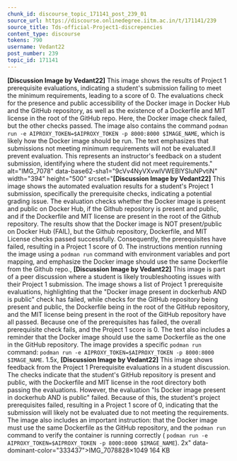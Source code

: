```yaml
---
chunk_id: discourse_topic_171141_post_239_01
source_url: https://discourse.onlinedegree.iitm.ac.in/t/171141/239
source_title: Tds-official-Project1-discrepencies
content_type: discourse
tokens: 790
username: Vedant22
post_number: 239
topic_id: 171141
---
```


**[Discussion Image by Vedant22]** This image shows the results of Project 1 prerequisite evaluations, indicating a student's submission failing to meet the minimum requirements, leading to a score of 0. The evaluations check for the presence and public accessibility of the Docker image in Docker Hub and the GitHub repository, as well as the existence of a Dockerfile and MIT license in the root of the GitHub repo. Here, the Docker image check failed, but the other checks passed. The image also contains the command `podman run -e AIPROXY_TOKEN=$AIPROXY_TOKEN -p 8000:8000 $IMAGE_NAME`, which is likely how the Docker image should be run. The text emphasizes that submissions not meeting minimum requirements will not be evaluated.ll prevent evaluation. This represents an instructor's feedback on a student submission, identifying where the student did not meet requirements." alt="IMG_7078" data-base62-sha1="9cVv4NyVXvwIVWEBlYSIuNPvtiN" width="394" height="500" srcset="**[Discussion Image by Vedant22]** This image shows the automated evaluation results for a student's Project 1 submission, specifically the prerequisite checks, indicating a potential grading issue. The evaluation checks whether the Docker image is present and public on Docker Hub, if the Github repository is present and public, and if the Dockerfile and MIT license are present in the root of the Github repository. The results show that the Docker image is NOT present/public on Docker Hub (FAIL), but the Github repository, Dockerfile, and MIT License checks passed successfully. Consequently, the prerequisites have failed, resulting in a Project 1 score of 0. The instructions mention running the image using a `podman run` command with environment variables and port mapping, and emphasize the Docker image should use the same Dockerfile from the Github repo., **[Discussion Image by Vedant22]** This image is part of a peer discussion where a student is likely troubleshooting issues with their Project 1 submission. The image shows a list of Project 1 prerequisite evaluations, highlighting that the "Docker image present in dockerhub AND is public" check has failed, while checks for the GitHub repository being present and public, the Dockerfile being in the root of the GitHub repository, and the MIT license being present in the root of the GitHub repository have all passed. Because one of the prerequisites has failed, the overall prerequisite check fails, and the Project 1 score is 0. The text also includes a reminder that the Docker image should use the same Dockerfile as the one in the GitHub repository. The image provides a specific `podman run` command: `podman run -e AIPROXY_TOKEN=$AIPROXY_TOKEN -p 8000:8000 $IMAGE_NAME`. 1.5x, **[Discussion Image by Vedant22]** This image shows feedback from the Project 1 Prerequisite evaluations in a student discussion. The checks indicate that the student's GitHub repository is present and public, with the Dockerfile and MIT license in the root directory both passing the evaluations. However, the evaluation "Is Docker image present in dockerhub AND is public" failed. Because of this, the student's project prerequisites failed, resulting in a Project 1 score of 0, indicating that the submission will likely not be evaluated due to not meeting the requirements. The image also includes an important instruction: that the Docker image must use the same Dockerfile as the GitHub repository, and the `podman run` command to verify the container is running correctly ( `podman run -e AIPROXY_TOKEN=$AIPROXY_TOKEN -p 8000:8000 $IMAGE_NAME`). 2x" data-dominant-color="333437">IMG_7078828×1049 164 KB
